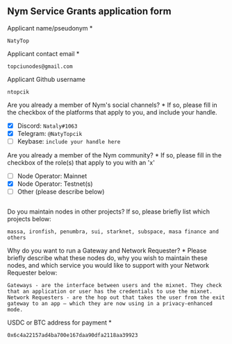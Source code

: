 Nym Service Grants application form 
------------------------------------

Applicant name/pseudonym *
```
NatyTop
```

Applicant contact email *
```
topciunodes@gmail.com
```

Applicant Github username
```
ntopcik
```

Are you already a member of Nym's social channels? * 
If so, please fill in the checkbox of the platforms that apply to you, and include your handle. 
- [x] Discord: `Nataly#1063`
- [x] Telegram: `@NatyTopcik`
- [ ] Keybase: `include your handle here`

Are you already a member of the Nym community? * 
If so, please fill in the checkbox of the role(s) that apply to you with an 'x' 
- [ ] Node Operator: Mainnet 
- [x] Node Operator: Testnet(s)
- [ ] Other (please describe below)
```
```

Do you maintain nodes in other projects? 
If so, please briefly list which projects below: 
```
massa, ironfish, penumbra, sui, starknet, subspace, masa finance and others
```

Why do you want to run a Gateway and Network Requester? * 
Please briefly describe what these nodes do, why you wish to maintain these nodes, and which service you would like to support with your Network Requester below: 
```
Gateways - are the interface between users and the mixnet. They check that an application or user has the credentials to use the mixnet.
Network Requesters - are the hop out that takes the user from the exit gateway to an app — which they are now using in a privacy-enhanced mode.
```

USDC or BTC address for payment * 
```
0x6c4a22157ad4ba700e167daa90dfa2118aa39923
```
